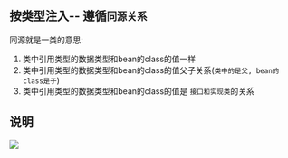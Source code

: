 ## 按类型注入-- 遵循`同源关系`

同源就是一类的意思:

1. 类中引用类型的数据类型和bean的class的值一样
2. 类中引用类型的数据类型和bean的class的值父子关系(`类中的是父, bean的class是子`)
3. 类中引用类型的数据类型和bean的class的值是 `接口和实现类`的关系



## 说明

![](https://youpaiyun.zongqilive.cn/image/20200624144312.png)










































































